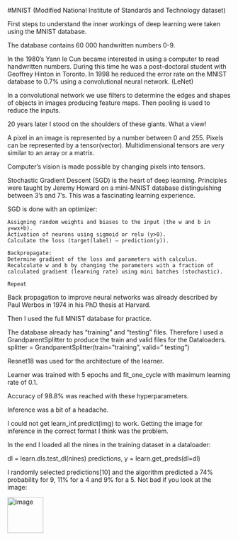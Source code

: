 #MNIST (Modified National Institute of Standards and Technology dataset)

First steps to understand the inner workings of deep learning were taken using the MNIST database.

The database contains 60 000 handwritten numbers 0-9.

In the 1980’s Yann le Cun became interested in using a computer to read handwritten numbers.  During this time he was a post-doctoral student with Geoffrey Hinton in Toronto. In 1998 he reduced the error rate on the MNIST database to 0.7% using a convolutional neural network. (LeNet)

In a convolutional network we use filters to determine the edges and shapes of objects in images producing feature maps. Then pooling is used to reduce the inputs.

20 years later I stood on the shoulders of these giants. What a view!

A pixel in an image is represented by a number between 0 and 255. Pixels can be represented by a tensor(vector).  Multidimensional tensors are very similar to an array or a matrix.  

Computer’s vision is made possible by changing pixels into tensors.

Stochastic Gradient Descent (SGD) is the heart of deep learning. Principles were taught by Jeremy Howard on a mini-MNIST database distinguishing between 3’s and 7’s. This was a fascinating learning experience.

SGD is done with an optimizer:

	Assigning random weights and biases to the input (the w and b in y=wx+b).
	Activation of neurons using sigmoid or relu (y>0).
	Calculate the loss (target(label) – prediction(y)).

	Backpropagate:
	Determine gradient of the loss and parameters with calculus.
	Recalculate w and b by changing the parameters with a fraction of calculated gradient (learning rate) using mini batches (stochastic).

	Repeat

Back propagation to improve neural networks was already described by Paul Werbos in 1974 in his PhD thesis at Harvard.


Then I used the full MNIST database for practice.

The database already has “training” and “testing” files. Therefore I used a GrandparentSplitter to produce the train and valid files for the Dataloaders.
splitter = GrandparentSplitter(train=”training”, valid=” testing”)

Resnet18 was used for the architecture of the learner.

Learner was trained with 5 epochs and fit_one_cycle with maximum learning rate of 0.1.

Accuracy of 98.8% was reached with these hyperparameters.

Inference was a bit of a headache.

I could not get learn_inf.predict(img) to work. Getting the image for inference in the correct format  I think was the problem.

In the end I loaded all the nines in the training dataset in a dataloader:

dl = learn.dls.test_dl(nines)
predictions, y = learn.get_preds(dl=dl)

I randomly selected predictions[10] and the algorithm predicted a 74% probability for 9, 11% for a 4 and 9% for a 5. Not bad if you look at the image:
 
<img width="81" alt="image" src="https://user-images.githubusercontent.com/67821144/126980185-835f26ac-afa6-4dea-ba64-44d9c905f450.png">

